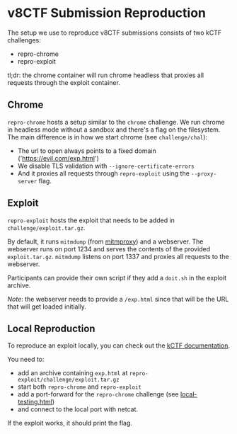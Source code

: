 # v8CTF Submission Reproduction

The setup we use to reproduce v8CTF submissions consists of two kCTF challenges:
* repro-chrome
* repro-exploit

tl;dr: the chrome container will run chrome headless that proxies all requests through the exploit container.

## Chrome

`repro-chrome` hosts a setup similar to the `chrome` challenge.
We run chrome in headless mode without a sandbox and there's a flag on the filesystem.
The main difference is in how we start chrome (see `challenge/chal`):
* The url to open always points to a fixed domain ('https://evil.com/exp.html')
* We disable TLS validation with `--ignore-certificate-errors`
* And it proxies all requests through `repro-exploit` using the `--proxy-server` flag.

## Exploit

`repro-exploit` hosts the exploit that needs to be added in `challenge/exploit.tar.gz`.

By default, it runs `mitmdump` (from [mitmproxy](https://mitmproxy.org/)) and a webserver.
The webserver runs on port 1234 and serves the contents of the provided `exploit.tar.gz`.
`mitmdump` listens on port 1337 and proxies all requests to the webserver.

Participants can provide their own script if they add a `doit.sh` in the exploit archive.

*Note*: the webserver needs to provide a `/exp.html` since that will be the URL that will get loaded initially.

## Local Reproduction

To reproduce an exploit locally, you can check out the [kCTF documentation](https://google.github.io/kctf/).

You need to:
* add an archive containing `exp.html` at `repro-exploit/challenge/exploit.tar.gz`
* start both `repro-chrome` and `repro-exploit`
* add a port-forward for the `repro-chrome` challenge (see [local-testing.html](https://google.github.io/kctf/local-testing.html))
* and connect to the local port with netcat.

If the exploit works, it should print the flag.
